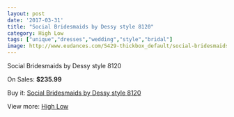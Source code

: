 ```yaml
---
layout: post
date: '2017-03-31'
title: "Social Bridesmaids by Dessy style 8120"
category: High Low
tags: ["unique","dresses","wedding","style","bridal"]
image: http://www.eudances.com/5429-thickbox_default/social-bridesmaids-by-dessy-style-8120.jpg
---
```

Social Bridesmaids by Dessy style 8120

On Sales: **$235.99**
<a href="https://www.eudances.com/en/high-low/1854-social-bridesmaids-by-dessy-style-8120.html"><amp-img layout="responsive" width="600" height="600" src="//www.eudances.com/5429-thickbox_default/social-bridesmaids-by-dessy-style-8120.jpg" alt="Social Bridesmaids by Dessy style 8120 0" /></a>
<a href="https://www.eudances.com/en/high-low/1854-social-bridesmaids-by-dessy-style-8120.html"><amp-img layout="responsive" width="600" height="600" src="//www.eudances.com/5430-thickbox_default/social-bridesmaids-by-dessy-style-8120.jpg" alt="Social Bridesmaids by Dessy style 8120 1" /></a>

Buy it: [Social Bridesmaids by Dessy style 8120](https://www.eudances.com/en/high-low/1854-social-bridesmaids-by-dessy-style-8120.html "Social Bridesmaids by Dessy style 8120")

View more: [High Low](https://www.eudances.com/en/20-high-low "High Low")